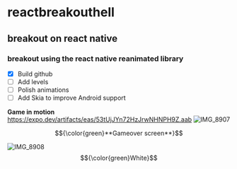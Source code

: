 # reactbreakouthell
## breakout on react native
### breakout using the react native reanimated library 
- [x] Build github
- [ ] Add levels
- [ ] Polish animations
- [ ] Add Skia to improve Android support 

**Game in motion**
https://expo.dev/artifacts/eas/53tUjJYn72HzJrwNHNPH9Z.aab
![IMG_8907](https://github.com/empathey/reactbreakouthell/assets/133193728/806955de-8762-4513-8410-6a01d0823a96)

$${\color{green}**Gameover screen**}$$

![IMG_8908](https://github.com/empathey/reactbreakouthell/assets/133193728/f4f69aee-2dad-42df-a10c-8fe0e7edaefe)
$${\color{green}White}$$
